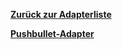 [**Zurück zur Adapterliste**](/adapterref/adapterliste.md)

[**Pushbullet-Adapter**](/adapterref/docs/iobroker.pushbullet/de/README.md)